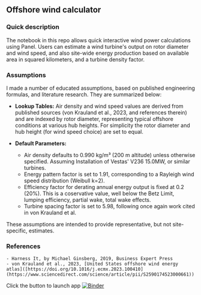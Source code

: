 ## Offshore wind calculator
 
### Quick description 
The notebook in this repo allows quick interactive wind power calculations using Panel. Users can estimate a wind turbine's output on rotor diameter and wind speed, and also site-wide energy production based on available area in squared kilometers, and a turbine density factor.

### Assumptions
I made a number of educated assumptions, based on published engineering formulas, and literature research. They are summarized below:

- **Lookup Tables:** Air density and wind speed values are derived from published sources (von Krauland et al., 2023, and references therein) and are indexed by rotor diameter, representing typical offshore conditions at various hub heights. For simplicity the rotor diameter and hub height (for wind speed choice) are set to equal.

- **Default Parameters:**
  - Air density defaults to 0.990 kg/m³ (200 m altitude) unless otherwise specified. Assuming Installation of Vestas' V236 15.0MW, or similar turbines.
  - Energy pattern factor is set to 1.91, corresponding to a Rayleigh wind speed distribution (Weibull k=2).
  - Efficiency factor for derating annual energy output is fixed at 0.2 (20%). This is a coservative value, well below the Betz Limit, lumping efficiency, partial wake, total wake effects.
  - Turbine spacing factor is set to 5.98, following once again work cited in von Krauland et al.

These assumptions are intended to provide representative, but not site-specific, estimates.

### References
    - Harness It, by Michael Ginsberg, 2019, Business Expert Press
    - von Krauland et al., 2023, [United States offshore wind energy atlas]([https://doi.org/10.1016/j.ecmx.2023.100410](https://www.sciencedirect.com/science/article/pii/S2590174523000661))
	
	
Click the button to launch app 
[![Binder](https://mybinder.org/badge_logo.svg)](https://mybinder.org/v2/gh/mycarta/wind-calculator/HEAD?urlpath=%2Fdoc%2Ftree%2FPanel_app_pkg.ppynb)
